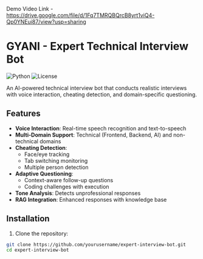 Demo Video Link - https://drive.google.com/file/d/1Fq7TMRQBQrcB8yrt1viQ4-Qp0YNEui87/view?usp=sharing

# GYANI - Expert Technical Interview Bot

![Python](https://img.shields.io/badge/Python-3.9+-blue.svg)
![License](https://img.shields.io/badge/License-MIT-green.svg)

An AI-powered technical interview bot that conducts realistic interviews with voice interaction, cheating detection, and domain-specific questioning.

## Features

- **Voice Interaction**: Real-time speech recognition and text-to-speech
- **Multi-Domain Support**: Technical (Frontend, Backend, AI) and non-technical domains
- **Cheating Detection**: 
  - Face/eye tracking
  - Tab switching monitoring
  - Multiple person detection
- **Adaptive Questioning**:
  - Context-aware follow-up questions
  - Coding challenges with execution
- **Tone Analysis**: Detects unprofessional responses
- **RAG Integration**: Enhanced responses with knowledge base

## Installation

1. Clone the repository:
```bash
git clone https://github.com/yourusername/expert-interview-bot.git
cd expert-interview-bot
